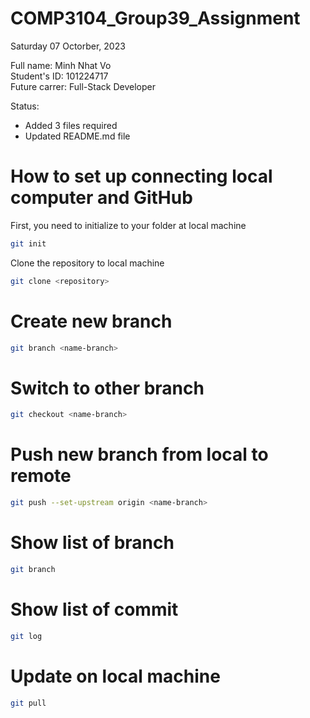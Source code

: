 # COMP3104_Group39_Assignment

Saturday 07 Octorber, 2023

Full name: Minh Nhat Vo <br />
Student's ID: 101224717 <br />
Future carrer: Full-Stack Developer

Status: 

* Added 3 files required
* Updated README.md file

# How to set up connecting local computer and GitHub
First, you need to initialize to your folder at local machine

```bash
git init
```
Clone the repository to local machine

```bash
git clone <repository>
```

# Create new branch

```bash
git branch <name-branch>
```

# Switch to other branch

```bash
git checkout <name-branch>
```

# Push new branch from local to remote

```bash
git push --set-upstream origin <name-branch>
```

# Show list of branch

```bash
git branch
```

# Show list of commit

```bash
git log
```

# Update on local machine

```bash
git pull
```


